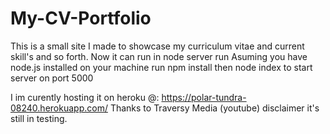 # My-CV-Portfolio
This is a small site I made to showcase my curriculum vitae and current skill's and so forth.
Now it can run in node server 
run 
Asuming you have node.js installed on your machine run   npm install    then    node index 
to start server on port 5000

I im curently hosting it on heroku @: https://polar-tundra-08240.herokuapp.com/ Thanks to Traversy Media (youtube)
disclaimer it's still in testing.
